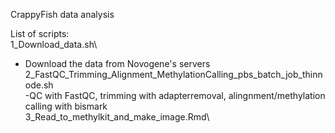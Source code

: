 CrappyFish data analysis<br/>

List of scripts:\
1_Download_data.sh\ 
  - Download the data from Novogene's servers\
2_FastQC_Trimming_Alignment_MethylationCalling_pbs_batch_job_thinnode.sh\
  -QC with FastQC, trimming with adapterremoval, alingnment/methylation calling with bismark\
3_Read_to_methylkit_and_make_image.Rmd\

